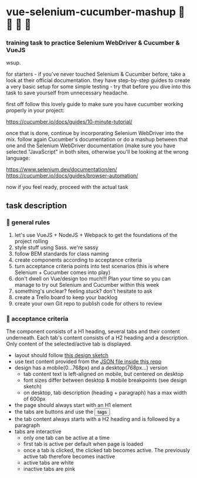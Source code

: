 # vue-selenium-cucumber-mashup :cucumber: :green_heart: :cucumber: :green_heart:
### training task to practice Selenium WebDriver & Cucumber & VueJS


wsup.

for starters - if you've never touched Selenium & Cucumber before, take a look at their official documentation. they have step-by-step guides to create a very basic setup for some simple testing - try that before you dive into this task to save yourself from unnecessary headache.

first off follow this lovely guide to make sure you have cucumber working properly in your project:

https://cucumber.io/docs/guides/10-minute-tutorial/

once that is done, continue by incorporating Selenium WebDriver into the mix. follow again Cucumber's documentation or do a mashup between that one and the Selenium WebDriver documentation (make sure you have selected "JavaScript" in both sites, otherwise you'll be looking at the wrong language:

https://www.selenium.dev/documentation/en/
https://cucumber.io/docs/guides/browser-automation/

now if you feel ready, proceed with the actual task

## task description

### :cucumber: general rules

1. let's use VueJS + NodeJS + Webpack to get the foundations of the project rolling
2. style stuff using Sass. we're sassy
3. follow BEM standards for class naming
4. create components according to acceptance criteria
5. turn acceptance criteria points into test scenarios (this is where Selenium + Cucumber comes into play)
6. don't dwell on Vue/design too much!!! Plan your time so you can manage to try out Selenium and Cucumber within this week
7. something's unclear? feeling stuck? don't hesitate to ask
8. create a Trello board to keep your backlog
9. create your own Git repo to publish code for others to review

### :cucumber: acceptance criteria

The component consists of a H1 heading, several tabs and their content underneath. Each tab's content consists of a H2 heading and a description. Only content of the selected/active tab is displayed.
* layout should follow [this design sketch](https://www.figma.com/file/fxm7inGGcxUFgv0sDAAKMI/Untitled?node-id=0%3A1)
* use text content provided from the [JSON file inside this repo](https://github.com/leleleadele/vue-selenium-cucumber-mashup/blob/main/content.json)
* design has a mobile(0...768px) and a desktop(768px...) version
  * tab content text is left-aligned on mobile, but centered on desktop
  * font sizes differ between desktop & mobile breakpoints (see design sketch)
  * on desktop, tab description (heading + paragraph) has a max width of 600px
* the page should always start with an H1 element
* the tabs are buttons and use the <button> tags
* the tab content always starts with a H2 heading and is followed by a paragraph
* tabs are interactive
  * only one tab can be active at a time
  * first tab is active per default when page is loaded
  * once a tab is clicked, the clicked tab becomes active. The previously active tab therefore becomes inactive
  * active tabs are white
  * inactive tabs are pink
